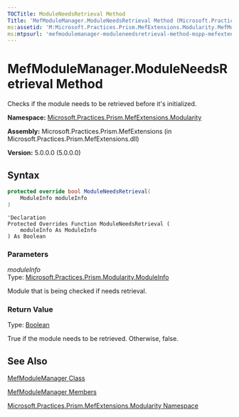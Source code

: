 ```yaml
---
TOCTitle: ModuleNeedsRetrieval Method
Title: 'MefModuleManager.ModuleNeedsRetrieval Method (Microsoft.Practices.Prism.MefExtensions.Modularity)'
ms:assetid: 'M:Microsoft.Practices.Prism.MefExtensions.Modularity.MefModuleManager.ModuleNeedsRetrieval(Microsoft.Practices.Prism.Modularity.ModuleInfo)'
ms:mtpsurl: 'mefmodulemanager-moduleneedsretrieval-method-mspp-mefextensions-modularity.md'
---
```


# MefModuleManager.ModuleNeedsRetrieval Method

Checks if the module needs to be retrieved before it's initialized.

**Namespace:** [Microsoft.Practices.Prism.MefExtensions.Modularity](/patterns-practices/reference/mspp-mefextensions-modularity-namespace)

**Assembly:** Microsoft.Practices.Prism.MefExtensions (in Microsoft.Practices.Prism.MefExtensions.dll)

**Version:** 5.0.0.0 (5.0.0.0)

## Syntax

```C#
protected override bool ModuleNeedsRetrieval(
	ModuleInfo moduleInfo
)
```

```VB
'Declaration
Protected Overrides Function ModuleNeedsRetrieval ( 
	moduleInfo As ModuleInfo
) As Boolean
```

### Parameters

*moduleInfo*  
Type: [Microsoft.Practices.Prism.Modularity.ModuleInfo](/patterns-practices/reference/moduleinfo-class-mspp-modularity)

Module that is being checked if needs retrieval.

### Return Value

Type: [Boolean](http://msdn.microsoft.com/en-us/library/a28wyd50)

True if the module needs to be retrieved. Otherwise, false.

## See Also

[MefModuleManager Class](/patterns-practices/reference/mefmodulemanager-class-mspp-mefextensions-modularity)

[MefModuleManager Members](/patterns-practices/reference/mefmodulemanager-members-mspp-mefextensions-modularity)

[Microsoft.Practices.Prism.MefExtensions.Modularity Namespace](/patterns-practices/reference/mspp-mefextensions-modularity-namespace)
